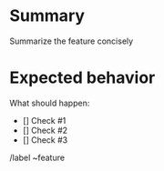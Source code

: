 # Summary

Summarize the feature concisely

# Expected behavior

What should happen:

- [] Check #1
- [] Check #2
- [] Check #3

/label ~feature
